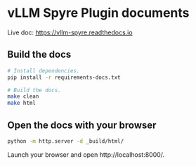 # vLLM Spyre Plugin documents

Live doc: https://vllm-spyre.readthedocs.io

## Build the docs

```bash
# Install dependencies.
pip install -r requirements-docs.txt

# Build the docs.
make clean
make html
```

## Open the docs with your browser

```bash
python -m http.server -d _build/html/
```

Launch your browser and open http://localhost:8000/.